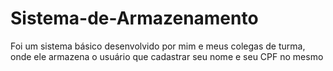 # Sistema-de-Armazenamento
Foi um sistema básico desenvolvido por mim e meus colegas de turma, onde ele armazena o usuário que cadastrar seu nome e seu CPF no mesmo
